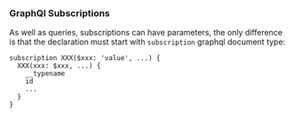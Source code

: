 ### GraphQl Subscriptions
As well as queries, subscriptions can have parameters, the only difference is that the declaration must start with `subscription` graphql document type:
```
subscription XXX($xxx: 'value', ...) {
  XXX(xxx: $xxx, ...) {
    __typename
    id
    ...
  }
}
```
